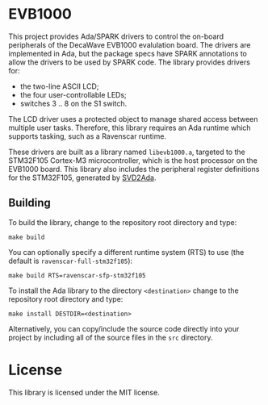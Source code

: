 # EVB1000

This project provides Ada/SPARK drivers to control the on-board peripherals of
the DecaWave EVB1000 evalulation board. The drivers are implemented in Ada, but
the package specs have SPARK annotations to allow the drivers to be used by
SPARK code. The library provides drivers for:
  * the two-line ASCII LCD;
  * the four user-controllable LEDs;
  * switches 3 .. 8 on the S1 switch.

The LCD driver uses a protected object to manage shared access between multiple
user tasks. Therefore, this library requires an Ada runtime which supports
tasking, such as a Ravenscar runtime.

These drivers are built as a library named `libevb1000.a`, targeted to
the STM32F105 Cortex-M3 microcontroller, which is the host processor on the
EVB1000 board. This library also includes the peripheral register definitions
for the STM32F105, generated by [SVD2Ada](https://github.com/AdaCore/svd2ada).

## Building

To build the library, change to the repository root directory and type: 

``make build``

You can optionally specify a different runtime system (RTS) to use (the default
is ``ravenscar-full-stm32f105``):

``make build RTS=ravenscar-sfp-stm32f105``

To install the Ada library to the directory `<destination>` change to the 
repository root directory and type:

``make install DESTDIR=<destination>``

Alternatively, you can copy/include the source code directly into your project
by including all of the source files in the `src` directory.

# License

This library is licensed under the MIT license.
